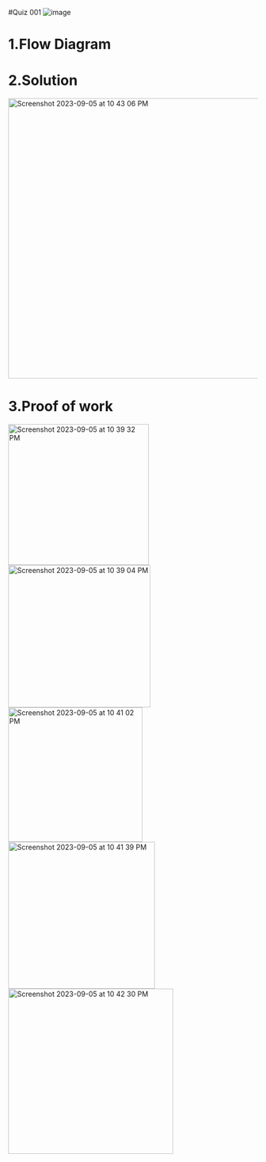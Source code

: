 #Quiz 001
![image](https://github.com/K-Schriber/Unit-1-Comp-Sci/assets/142757998/89db65ae-a237-4448-a675-47a32e96e4f2)


# 1.Flow Diagram


# 2.Solution
<img width="565" alt="Screenshot 2023-09-05 at 10 43 06 PM" src="https://github.com/K-Schriber/Unit-1-Comp-Sci/assets/142757998/4f339556-53c5-4fb6-9446-58431ece41d0">

# 3.Proof of work

<img width="284" alt="Screenshot 2023-09-05 at 10 39 32 PM" src="https://github.com/K-Schriber/Unit-1-Comp-Sci/assets/142757998/92681cd3-2a3e-474c-bde2-60da89125d5b">
<img width="287" alt="Screenshot 2023-09-05 at 10 39 04 PM" src="https://github.com/K-Schriber/Unit-1-Comp-Sci/assets/142757998/7db740ff-5dc8-4d11-bb30-98dfc9691488">
<img width="271" alt="Screenshot 2023-09-05 at 10 41 02 PM" src="https://github.com/K-Schriber/Unit-1-Comp-Sci/assets/142757998/55cf6a35-665e-4714-90f7-cc97140c7448">
<img width="296" alt="Screenshot 2023-09-05 at 10 41 39 PM" src="https://github.com/K-Schriber/Unit-1-Comp-Sci/assets/142757998/5636ac8e-aff9-4840-856f-440bbc82c6da">
<img width="333" alt="Screenshot 2023-09-05 at 10 42 30 PM" src="https://github.com/K-Schriber/Unit-1-Comp-Sci/assets/142757998/93f7f432-1df6-4c5f-93b5-174013a299c7">
